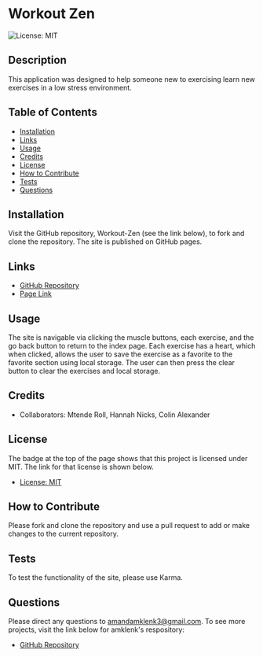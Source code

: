 

# Workout Zen    
  ![License: MIT](https://img.shields.io/badge/License-MIT-yellow.svg)
  

## Description
This application was designed to help someone new to exercising learn new exercises in a low stress environment.
  
## Table of Contents
- [Installation](#installation)
- [Links](#links)
- [Usage](#usage)
- [Credits](#credits)
- [License](#license)
- [How to Contribute](#how-to-contribute)
- [Tests](#tests)
- [Questions](#questions)
  
## Installation
Visit the GitHub repository, Workout-Zen (see the link below), to fork and clone the repository. The site is published on GitHub pages.
  
## Links
- [GitHub Repository](https://github.com/amklenk/Workout-Zen)
- [Page Link](https://amklenk.github.io/Workout-Zen/)
    
  
## Usage
The site is navigable via clicking the muscle buttons, each exercise, and the go back button to return to the index page. Each exercise has a heart, which when clicked, allows the user to save the exercise as a favorite to the favorite section using local storage. The user can then press the clear button to clear the exercises and local storage.
  
## Credits
- Collaborators: Mtende Roll, Hannah Nicks, Colin Alexander

## License
The badge at the top of the page shows that this project is licensed under MIT. The link for that license is shown below.
- [License: MIT](https://opensource.org/licenses/MIT)

## How to Contribute
Please fork and clone the repository and use a pull request to add or make changes to the current repository. 

## Tests
To test the functionality of the site, please use Karma.

## Questions
Please direct any questions to amandamklenk3@gmail.com. To see more projects, visit the link below for amklenk's respository: 
- [GitHub Repository](https://github.com/amklenk)
